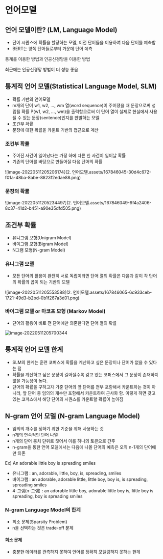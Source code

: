 # 언어모델

## 언어 모델이란? (LM, Language Model)

- 단어 시퀀스에 확률을 할당하는 모델, 이전 단어들을 이용하여 다음 단어를 예측함
- BERT는 양쪽 단어들로부터 가운데 단어 예측



통계를 이용한 방법과 인공신경망을 이용한 방법

최근에는 인공신경망 방법이 더 성능 좋음



## 통계적 언어 모델(Statistical Language Model, SLM)

- 확률 기반의 언어모델
- m개의 단어 w1, w2, ..., wm 열(word sequence)이 주어졌을 때 문장으로써 성립될 확률 P(w1, w2, ..., wm)을 출력함으로써 이 단어 열이 실제로 현실에서 사용될 수 있는 문장(sentence)인지를 판별하는 모델
- 조건부 확률
- 문장에 대한 확률을 카운트 기반의 접근으로 계산



### 조건부 확률

- 주어진 사건이 일어났다는 가정 하에 다른 한 사건이 일어날 확률
- 기존의 단어를 바탕으로 만들어질 다음 단어의 확률

![image-20220511205206174](2. 언어모델.assets/167846045-30d4c672-f01a-48ba-8abe-8823f2edae88.png)

### 문장의 확률

![image-20220511205234497](2. 언어모델.assets/167846049-9f4a2406-8c37-41d2-b451-a90e35dfd505.png)

## 조건부 확률

- 유니그램 모형(Unigram Model)
- 바이그램 모형(Bigram Model)
- N그램 모형(N-gram Model)



### 유니그램 모델

- 모든 단어의 활용이 완전히 서로 독립이라면 단어 열의 확률은 다음과 같이 각 단어의 확률의 곱이 되는 기반의 모델

![image-20220511205553588](2. 언어모델.assets/167846065-6c933ceb-1721-49d3-b2bd-0b1f267a3d01.png)

### 바이그램 모델 or 마코프 모형 (Markov Model)

- 단어의 활용이 바로 전 단어에만 의존한다면 단어 열의 확률

![image-20220511205700344](https://user-images.githubusercontent.com/102509786/167846072-f198746c-b9fb-4d6e-a1ec-e8e1bcf42273.png)

## 통계적 언어 모델 한계 

- SLM의 한계는 훈련 코퍼스에 확률을 계산하고 싶은 문장이나 단어가 없을 수 있다는 점
- 확률을 계산하고 싶은 문장이 길어질수록 갖고 있는 코퍼스에서 그 문장이 존재하지 않을 가능성이 높다.
- 단어의 확률을 구하고자 가준 단어의 앞 단어를 전부 포함해서 카운트하는 것이 아니라, 앞 단어 중 임의의 개수만 포함해서 카운트하여 근사화 함. 이렇게 하면 갖고 있는 코퍼스에서 해당 단어의 시퀀스를 카운트할 확률이 높아짐



##  N-gram 언어 모델 (N-gram Language Model)

- 임의의 개수를 정하기 위한 기준을 위해 사용하는 것
- n개의 연속적인 단어 나열
- n개의 단어 뭉치 단위로 끊어서 이를 하나의 토큰으로 간주
- n-gram을 통한 언어 모델에서는 다음에 나올 단어의 예측은 오직 n-1개의 단어에만 의존



Ex) An adorable little boy is spreading smiles

- 유니그램 : an, adorable, little,  boy, is,  spreading, smiles
- 바이그램 : an adorable, adorable little, little boy, boy is, is spreading, spreading smiles
- 4-그램(n-그램) : an adorable little boy, adorable little boy is, little boy is spreading, boy is spreading smiles



### N-gram Language Model의 한계

- 희소 문제(Sparsity Problem)
- n을 선택하는 것은 trade-off 문제



#### 희소 문제

- 충분한 데이터를 관측하지 못하여 언어를 정확히 모델링하지 못하는 한계